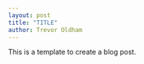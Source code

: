 ```yaml
---
layout: post
title: "TITLE"
author: Trevor Oldham
---
```


This is a template to create a blog post.


